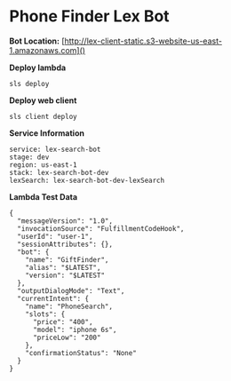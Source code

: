 # Phone Finder Lex Bot

**Bot Location:**
[http://lex-client-static.s3-website-us-east-1.amazonaws.com]()

**Deploy lambda**

    sls deploy

**Deploy web client**

    sls client deploy

**Service Information**

    service: lex-search-bot
    stage: dev
    region: us-east-1
    stack: lex-search-bot-dev
    lexSearch: lex-search-bot-dev-lexSearch

**Lambda Test Data**

    {
      "messageVersion": "1.0",
      "invocationSource": "FulfillmentCodeHook",
      "userId": "user-1",
      "sessionAttributes": {},
      "bot": {
        "name": "GiftFinder",
        "alias": "$LATEST",
        "version": "$LATEST"
      },
      "outputDialogMode": "Text",
      "currentIntent": {
        "name": "PhoneSearch",
        "slots": {
          "price": "400",
          "model": "iphone 6s",
          "priceLow": "200"
        },
        "confirmationStatus": "None"
      }
    }
